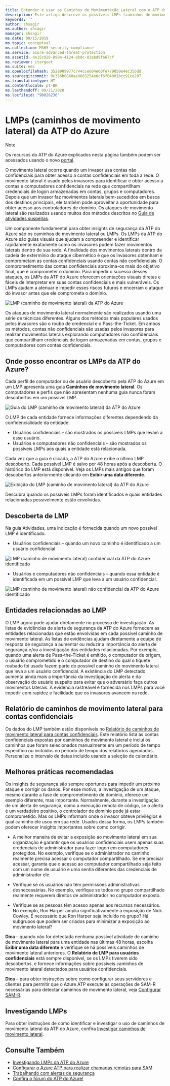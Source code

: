 ```yaml
---
title: Entender e usar os Caminhos de Movimentação Lateral com o ATP do Azure
description: Este artigo descreve os possíveis LMPs (caminhos de movimento lateral) da ATP (Proteção Avançada contra Ameaças) do Azure.
keywords: ''
author: shsagir
ms.author: shsagir
manager: shsagir
ms.date: 09/15/2019
ms.topic: conceptual
ms.collection: M365-security-compliance
ms.service: azure-advanced-threat-protection
ms.assetid: de15c920-8904-4124-8bdc-03abd9f667cf
ms.reviewer: itargoet
ms.suite: ems
ms.openlocfilehash: 3528909977c744cce604e60fe779050e4ec356dd
ms.sourcegitcommit: 0c356b0860ae8663254e0cf6f04001bcc91ce207
ms.translationtype: HT
ms.contentlocale: pt-BR
ms.lasthandoff: 09/21/2020
ms.locfileid: "90826236"
---
```

# <a name="azure-atp-lateral-movement-paths-lmps"></a>LMPs (caminhos de movimento lateral) da ATP do Azure 

> [!NOTE]
> Os recursos do ATP do Azure explicados nesta página também podem ser acessados usando o novo [portal](https://portal.cloudappsecurity.com).

O movimento lateral ocorre quando um invasor usa contas não confidenciais para obter acesso a contas confidenciais em toda a rede. O movimento lateral é usado pelos invasores para identificar e obter acesso a contas e computadores confidenciais na rede que compartilham credenciais de logon armazenadas em contas, grupos e computadores. Depois que um invasor faz movimentos laterais bem-sucedidos em busca dos destinos principais, ele também pode aproveitar a oportunidade para obter acesso aos controladores de domínio. Os ataques de movimento lateral são realizados usando muitos dos métodos descritos no [Guia de atividades suspeitas](suspicious-activity-guide.md).

Um componente fundamental para obter insights de segurança da ATP do Azure são os caminhos de movimento lateral ou LMPs. Os LMPs da ATP do Azure são guias visuais que ajudam a compreender e identificar rapidamente exatamente como os invasores podem fazer movimentos laterais dentro de sua rede. A finalidade dos movimentos laterais dentro da cadeia de extermínio do ataque cibernético é que os invasores obtenham e comprometam as contas confidenciais usando contas não confidenciais. O comprometimento das contas confidenciais aproxima-os mais do objetivo final, que é comprometer o domínio. Para impedir o sucesso desses ataques, os LMPs da ATP do Azure oferecem orientações visuais diretas e fáceis de interpretar em suas contas confidenciais e mais vulneráveis. Os LMPs ajudam a atenuar e impedir esses riscos futuros e encerram o ataque do invasor antes que ele comprometa o domínio.

![LMP (caminho de movimento lateral) da ATP do Azure](media/atp-lmp.png)

Os ataques de movimento lateral normalmente são realizados usando uma série de técnicas diferentes. Alguns dos métodos mais populares usados pelos invasores são o roubo de credencial e o Pass-the-Ticket. Em ambos os métodos, contas não confidenciais são usadas pelos invasores para realizar movimentos laterais explorando computadores não confidenciais que compartilham credenciais de logon armazenadas em contas, grupos e computadores com contas confidenciais.

## <a name="where-can-i-find-azure-atp-lmps"></a>Onde posso encontrar os LMPs da ATP do Azure?

Cada perfil de computador ou de usuário descoberto pela ATP do Azure em um LMP apresenta uma guia **Caminhos de movimento lateral**. Os computadores e perfis que não apresentam nenhuma guia nunca foram descobertos em um possível LMP. 

![Guia do LMP (caminho de movimento lateral) da ATP do Azure](media/lateral-movement-path-tab.png)

O LMP de cada entidade fornece informações diferentes dependendo da confidencialidade da entidade: 
- Usuários confidenciais – são mostrados os possíveis LMPs que levam a esse usuário.
- Usuários e computadores não confidenciais – são mostrados os possíveis LMPs aos quais a entidade está relacionada. <br>

Cada vez que a guia é clicada, a ATP do Azure exibe o último LMP descoberto. Cada possível LMP é salvo por 48 horas após a descoberta. O histórico do LMP está disponível. Veja os LMPs mais antigos que foram descobertos anteriormente clicando em **Exibir uma data diferente**. 

![Exibição do LMP (caminho de movimento lateral) da ATP do Azure](media/atp-lmp-complete.png)

Descubra quando os possíveis LMPs foram identificados e quais entidades relacionadas possivelmente estão envolvidas. 

## <a name="lmp-discovery"></a>Descoberta de LMP

Na guia Atividades, uma indicação é fornecida quando um novo possível LMP é identificado:
- Usuários confidenciais – quando um novo caminho é identificado a um usuário confidencial

![LMP (caminho de movimento lateral) confidencial da ATP do Azure identificado](media/atp-lmp-activities.png)

- Usuários e computadores não confidenciais – quando essa entidade é identificada em um possível LMP que leva a um usuário confidencial.

![LMP (caminho de movimento lateral) não confidencial da ATP do Azure identificado](media/atp-lateral-non-sensitive.png)

## <a name="lmp-related-entities"></a>Entidades relacionadas ao LMP
O LMP agora pode ajudar diretamente no processo de investigação. As listas de evidências de alerta de segurança da ATP do Azure fornecem as entidades relacionadas que estão envolvidas em cada possível caminho de movimento lateral. As listas de evidências ajudam diretamente a equipe de resposta de segurança a aumentar ou reduzir a importância do alerta de segurança e/ou a investigação das entidades relacionadas. Por exemplo, quando uma alerta de Pass-the-Ticket é emitido, o computador de origem, o usuário comprometido e o computador de destino do qual o tíquete roubado foi usado fazem parte do possível caminho de movimento lateral que leva a um usuário confidencial. A existência do LMP detectado aumenta ainda mais a importância da investigação do alerta e da observação do usuário suspeito para evitar que o adversário faça outros movimentos laterais. A evidência rastreável é fornecida nos LMPs para você impedir com rapidez e facilidade que os invasores avancem na rede. 

## <a name="lateral-movement-paths-to-sensitive-accounts-report"></a>Relatório de caminhos de movimento lateral para contas confidenciais 
Os dados do LMP também estão disponíveis no [Relatório de caminhos de movimento lateral para contas confidenciais](investigate-lateral-movement-path.md). Este relatório lista as contas confidenciais expostas por caminhos de movimento lateral e inclui os caminhos que foram selecionados manualmente em um período de tempo específico ou incluídos no período de tempo dos relatórios agendados.  Personalize o intervalo de datas incluído usando a seleção de calendário. 

## <a name="preventative-best-practices"></a>Melhores práticas recomendadas
Os insights de segurança são sempre oportunos para impedir um próximo ataque e corrigir os danos. Por esse motivo, a investigação de um ataque, mesmo durante a fase de comprometimento de domínio, oferece um exemplo diferente, mas importante. Normalmente, durante a investigação de um alerta de segurança, como a execução remota de código, se o alerta é um verdadeiro positivo, o controlador de domínio pode já estar comprometido. Mas os LMPs informam onde o invasor obteve privilégios e qual caminho ele usou em sua rede. Usados dessa forma, os LMPs também podem oferecer insights importantes sobre como corrigir.  

- A melhor maneira de evitar a exposição ao movimento lateral em sua organização é garantir que os usuários confidenciais usem apenas suas credenciais de administrador para fazer logon em computadores protegidos. No exemplo, verifique se o administrador no caminho realmente precisa acessar o computador compartilhado. Se ele precisar acessar, garanta que o acesso ao computador compartilhado seja feito com um nome de usuário e uma senha diferentes das credenciais de administrador ele.

- Verifique se os usuários não têm permissões administrativas desnecessárias. No exemplo, verifique se todos no grupo compartilhado realmente requerem direitos de administrador no computador exposto.

- Verifique se as pessoas têm acesso apenas aos recursos necessários. No exemplo, Ron Harper amplia significativamente a exposição de Nick Cowley. É necessário que Ron Harper seja incluído no grupo? Há subgrupos que podem ser criados para minimizar a exposição ao movimento lateral?

**Dica** – quando não for detectada nenhuma possível atividade de caminho de movimento lateral para uma entidade nas últimas 48 horas, escolha **Exibir uma data diferente** e verifique se há possíveis caminhos de movimento lateral anteriores. O **Relatório de LMP para usuários confidenciais** está sempre disponível, se os LMPs tiverem sido descobertos, e fornece informações sobre possíveis caminhos de movimento lateral detectados para usuários confidenciais. 

**Dica** – para obter instruções sobre como configurar seus servidores e clientes para permitir que o Azure ATP execute as operações de SAM-R necessárias para detectar caminhos de movimento lateral, veja [Configurar SAM-R](install-step8-samr.md).


## <a name="investigating-lmps"></a>Investigando LMPs
Para obter instruções de como identificar e investigar o uso de caminhos de movimento lateral da ATP do Azure, confira [Investigar caminhos de movimento lateral](investigate-lateral-movement-path.md).


## <a name="see-also"></a>Consulte Também
- [Investigando LMPs da ATP do Azure](investigate-lateral-movement-path.md)
- [Configurar o Azure ATP para realizar chamadas remotas para SAM](install-step8-samr.md)
- [Trabalhando com alertas de segurança](working-with-suspicious-activities.md)
- [Confira o fórum do ATP do Azure!](https://aka.ms/azureatpcommunity)
